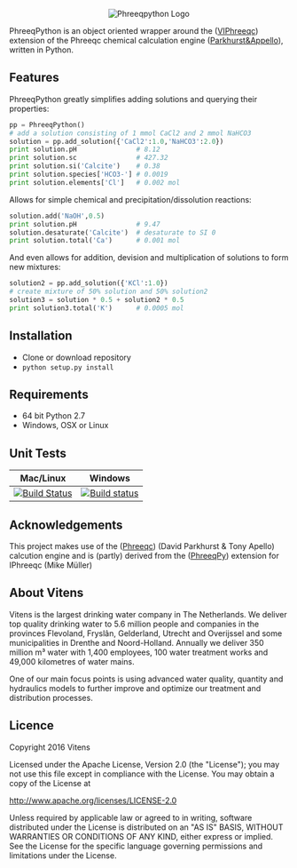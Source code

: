 <p align="center">
  <img src="https://github.com/VitensTC/phreeqpython/blob/master/logo.png" alt="Phreeqpython Logo"/>
</p>


PhreeqPython is an object oriented wrapper around the ([VIPhreeqc](https://www.github.com/VitensTC/VIPhreeqc)) extension of the Phreeqc chemical calculation engine ([Parkhurst&Appello](http://wwwbrr.cr.usgs.gov/projects/GWC_coupled/phreeqc/)), written in Python.

## Features
PhreeqPython greatly simplifies adding solutions and querying their properties:

```python
pp = PhreeqPython()
# add a solution consisting of 1 mmol CaCl2 and 2 mmol NaHCO3
solution = pp.add_solution({'CaCl2':1.0,'NaHCO3':2.0})
print solution.pH               # 8.12
print solution.sc               # 427.32
print solution.si('Calcite')    # 0.38
print solution.species['HCO3-'] # 0.0019
print solution.elements['Cl']   # 0.002 mol
```
Allows for simple chemical and precipitation/dissolution reactions:
```python
solution.add('NaOH',0.5)
print solution.pH               # 9.47
solution.desaturate('Calcite')  # desaturate to SI 0
print solution.total('Ca')      # 0.001 mol
```
And even allows for addition, devision and multiplication of solutions to form new mixtures:
```python
solution2 = pp.add_solution({'KCl':1.0})
# create mixture of 50% solution and 50% solution2
solution3 = solution * 0.5 + solution2 * 0.5
print solution3.total('K')      # 0.0005 mol
```

## Installation
* Clone or download repository
* ```python setup.py install```


## Requirements
* 64 bit Python 2.7
* Windows, OSX or Linux

## Unit Tests
| **Mac/Linux** | **Windows** |
|---|---|
| [![Build Status](https://travis-ci.org/VitensTC/phreeqpython.svg?branch=master)](https://travis-ci.org/VitensTC/phreeqpython) | [![Build status](https://ci.appveyor.com/api/projects/status/lr1jwspxdkgo85bv?svg=true)](https://ci.appveyor.com/project/AbelHeinsbroek/phreeqpython) |

## Acknowledgements
This project makes use of the ([Phreeqc](http://wwwbrr.cr.usgs.gov/projects/GWC_coupled/phreeqc/)) (David Parkhurst & Tony Apello) calcution engine and is (partly) derived from the ([PhreeqPy]([http://www.phreeqpy.com])) extension for IPhreeqc (Mike Müller)

## About Vitens

Vitens is the largest drinking water company in The Netherlands. We deliver top quality drinking water to 5.6 million people and companies in the provinces Flevoland, Fryslân, Gelderland, Utrecht and Overijssel and some municipalities in Drenthe and Noord-Holland. Annually we deliver 350 million m³ water with 1,400 employees, 100 water treatment works and 49,000 kilometres of water mains.

One of our main focus points is using advanced water quality, quantity and hydraulics models to further improve and optimize our treatment and distribution processes.

## Licence

Copyright 2016 Vitens

Licensed under the Apache License, Version 2.0 (the "License"); you may not use this file except in compliance with the License. You may obtain a copy of the License at

http://www.apache.org/licenses/LICENSE-2.0

Unless required by applicable law or agreed to in writing, software distributed under the License is distributed on an "AS IS" BASIS, WITHOUT WARRANTIES OR CONDITIONS OF ANY KIND, either express or implied. See the License for the specific language governing permissions and limitations under the License.
